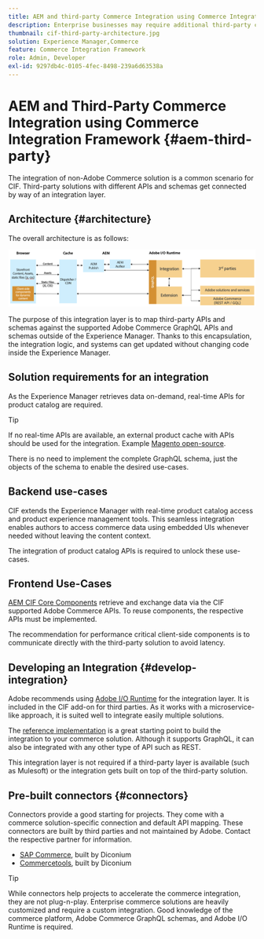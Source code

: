 ```yaml
---
title: AEM and third-party Commerce Integration using Commerce Integration Framework
description: Enterprise businesses may require additional third-party commerce solutions to power their storefront. The Commerce Integration Framework (CIF) can be used in such integration scenarios to connect a third-party commerce solution to Adobe Experience Manager using I/O Runtime.
thumbnail: cif-third-party-architecture.jpg
solution: Experience Manager,Commerce
feature: Commerce Integration Framework
role: Admin, Developer
exl-id: 9297db4c-0105-4fec-8498-239a6d63538a
---
```

# AEM and Third-Party Commerce Integration using Commerce Integration Framework {#aem-third-party}

The integration of non-Adobe Commerce solution is a common scenario for CIF. Third-party solutions with different APIs and schemas get connected by way of an integration layer.

## Architecture {#architecture}

The overall architecture is as follows:

![AEM non-Magento/third Party Architecture Overview](../assets//AEM_nonMagento_Architecture.png)

The purpose of this integration layer is to map third-party APIs and schemas against the supported Adobe Commerce GraphQL APIs and schemas outside of the Experience Manager. Thanks to this encapsulation, the integration logic, and systems can get updated without changing code inside the Experience Manager.

## Solution requirements for an integration

As the Experience Manager retrieves data on-demand, real-time APIs for product catalog are required.

>[!TIP]
>
>If no real-time APIs are available, an external product cache with APIs should be used for the integration. Example [Magento open-source](https://business.adobe.com/products/magento/open-source.html).

There is no need to implement the complete GraphQL schema, just the objects of the schema to enable the desired use-cases.

## Backend use-cases

CIF extends the Experience Manager with real-time product catalog access and product experience management tools. This seamless integration enables authors to access commerce data using embedded UIs whenever needed without leaving the content context.

The integration of product catalog APIs is required to unlock these use-cases.

## Frontend Use-Cases

[AEM CIF Core Components](https://github.com/adobe/aem-core-cif-components) retrieve and exchange data via the CIF supported Adobe Commerce APIs. To reuse components, the respective APIs must be implemented.

The recommendation for performance critical client-side components is to communicate directly with the third-party solution to avoid latency.

## Developing an Integration {#develop-integration}

Adobe recommends using [Adobe I/O Runtime](https://developer.adobe.com/apis/experienceplatform/runtime.html) for the integration layer. It is included in the CIF add-on for third parties. As it works with a microservice-like approach, it is suited well to integrate easily multiple solutions.

The [reference implementation](https://github.com/adobe/commerce-cif-graphql-integration-reference) is a great starting point to build the integration to your commerce solution. Although it supports GraphQL, it can also be integrated with any other type of API such as REST.

This integration layer is not required if a third-party layer is available (such as Mulesoft) or the integration gets built on top of the third-party solution.

## Pre-built connectors {#connectors}

Connectors provide a good starting for projects. They come with a commerce solution-specific connection and default API mapping. These connectors are built by third parties and not maintained by Adobe. Contact the respective partner for information.

* [SAP Commerce](https://github.com/diconium/commerce-cif-graphql-integration-hybris), built by Diconium
* [Commercetools](https://github.com/diconium/commerce-cif-graphql-integration-commercetool), built by Diconium

>[!TIP]
>
>While connectors help projects to accelerate the commerce integration, they are not plug-n-play. Enterprise commerce solutions are heavily customized and require a custom integration. Good knowledge of the commerce platform, Adobe Commerce GraphQL schemas, and Adobe I/O Runtime is required.

